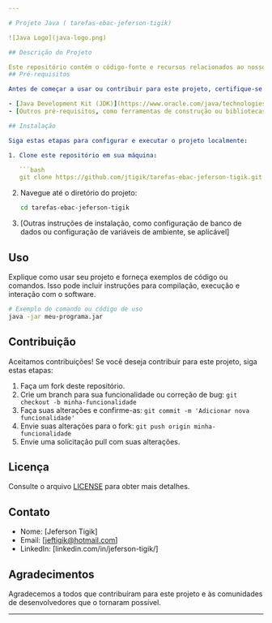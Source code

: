 ```yaml
---

# Projeto Java ( tarefas-ebac-jeferson-tigik)

![Java Logo](java-logo.png)

## Descrição do Projeto

Este repositório contém o código-fonte e recursos relacionados ao nosso emocionante projeto Java, que visa o compartilhamento de exercícios e tarefas concluidas. O projeto é desenvolvido em Java, uma linguagem de programação poderosa e versátil.
## Pré-requisitos

Antes de começar a usar ou contribuir para este projeto, certifique-se de que você tenha as seguintes ferramentas e tecnologias instaladas:

- [Java Development Kit (JDK)](https://www.oracle.com/java/technologies/javase-downloads.html)
- [Outros pré-requisitos, como ferramentas de construção ou bibliotecas, se aplicável]

## Instalação

Siga estas etapas para configurar e executar o projeto localmente:

1. Clone este repositório em sua máquina:

   ```bash
   git clone https://github.com/jtigik/tarefas-ebac-jeferson-tigik.git
   ```

2. Navegue até o diretório do projeto:

   ```bash
   cd tarefas-ebac-jeferson-tigik
   ```

3. [Outras instruções de instalação, como configuração de banco de dados ou configuração de variáveis de ambiente, se aplicável]

## Uso

Explique como usar seu projeto e forneça exemplos de código ou comandos. Isso pode incluir instruções para compilação, execução e interação com o software.

```bash
# Exemplo de comando ou código de uso
java -jar meu-programa.jar
```

## Contribuição

Aceitamos contribuições! Se você deseja contribuir para este projeto, siga estas etapas:

1. Faça um fork deste repositório.
2. Crie um branch para sua funcionalidade ou correção de bug: `git checkout -b minha-funcionalidade`
3. Faça suas alterações e confirme-as: `git commit -m 'Adicionar nova funcionalidade'`
4. Envie suas alterações para o fork: `git push origin minha-funcionalidade`
5. Envie uma solicitação pull com suas alterações.

## Licença

Consulte o arquivo [LICENSE](LICENSE.md) para obter mais detalhes.

## Contato

- Nome: [Jeferson Tigik]
- Email: [jeftigik@hotmail.com]
- LinkedIn: [linkedin.com/in/jeferson-tigik/]

## Agradecimentos

Agradecemos a todos que contribuíram para este projeto e às comunidades de desenvolvedores que o tornaram possível. 

---
```

